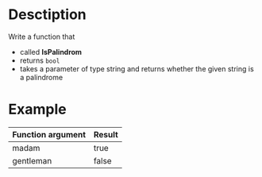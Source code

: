 # Desctiption

Write a function that

- called **IsPalindrom**
- returns `bool`
- takes a parameter of type string and returns whether the given string is a palindrome

# Example

|Function argument   |    Result|
|-|-|
|madam| true|
|gentleman|false|
